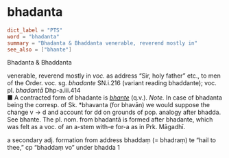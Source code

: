 # bhadanta

``` toml
dict_label = "PTS"
word = "bhadanta"
summary = "Bhadanta & Bhaddanta venerable, reverend mostly in"
see_also = ["bhante"]
```

Bhadanta & Bhaddanta

venerable, reverend mostly in *voc.* as address “Sir, holy father” etc., to men of the Order. voc. sg. *bhadante* SN.i.216 (variant reading bhaddante); voc. pl. *bhadantā* Dhp\-a.iii.414  
■ A contracted form of bhadante is *[bhante](bhante.md)* (q.v.). *Note.* In case of bhadanta being the corresp. of Sk. \*bhavanta (for bhavān) we would suppose the change v → d and account for dd on grounds of pop. analogy after bhadda. See bhante. The pl. nom. from bhadantā is formed after bhadante, which was felt as a voc. of an a\-stem with\-e for\-a as in Prk. Māgadhī.

a secondary adj. formation from address bhaddaṃ (= bhadraṃ) te “hail to thee,” cp “bhaddaṃ vo” under bhadda 1


